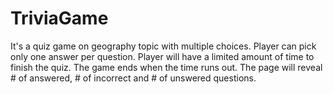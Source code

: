 # TriviaGame
It's a quiz game on geography topic with multiple choices. Player can pick only one answer per question. Player will have a limited amount of time to finish the quiz. The game ends when the time runs out. The page will reveal # of answered, # of incorrect and # of unswered questions. 